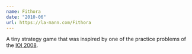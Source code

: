 ```yaml
---
name: Fithora
date: "2010-06"
url: https://la-mann.com/Fithora
---
```

A tiny strategy game that was inspired by one of the practice problems of the [IOI 2008](https://ioinformatics.org/page/ioi-2008/34).
